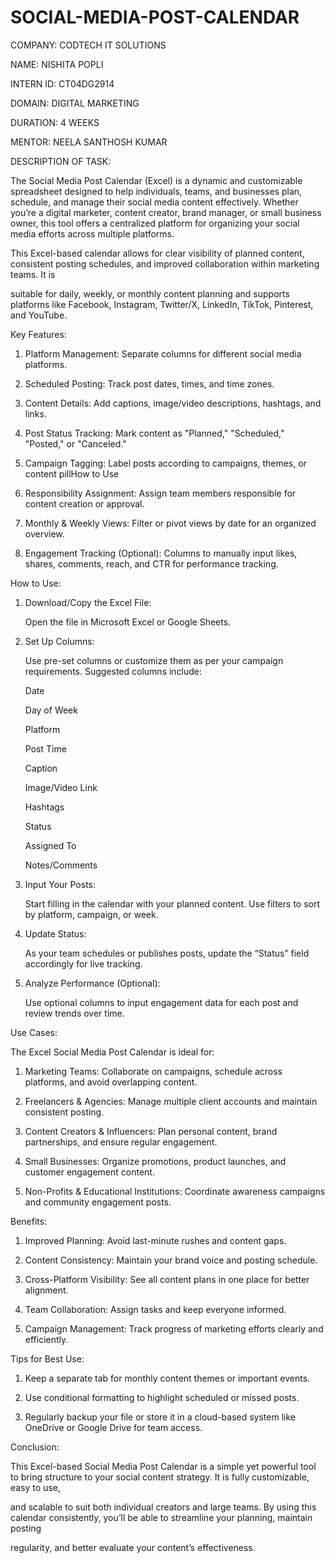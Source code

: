 # SOCIAL-MEDIA-POST-CALENDAR

COMPANY: CODTECH IT SOLUTIONS

NAME: NISHITA POPLI

INTERN ID: CT04DG2914

DOMAIN: DIGITAL MARKETING

DURATION: 4 WEEKS

MENTOR: NEELA SANTHOSH KUMAR

DESCRIPTION OF TASK:

The Social Media Post Calendar (Excel) is a dynamic and customizable spreadsheet designed to help individuals, teams, and businesses plan, schedule, and manage their social media content effectively. 
Whether you’re a digital marketer, content creator, brand manager, or small business owner, this tool offers a centralized platform  for organizing your social media efforts across multiple platforms.

This Excel-based calendar allows for clear visibility of planned content, consistent posting schedules, and improved collaboration within marketing teams. It is 

suitable for daily, weekly, or monthly content planning and supports platforms like Facebook, Instagram, Twitter/X, LinkedIn, TikTok, Pinterest, and YouTube.

Key Features:

 1. Platform Management: Separate columns for different social media platforms.

 2. Scheduled Posting: Track post dates, times, and time zones.

 3. Content Details: Add captions, image/video descriptions, hashtags, and links.

 4. Post Status Tracking: Mark content as "Planned," "Scheduled," "Posted," or "Canceled."

 5. Campaign Tagging: Label posts according to campaigns, themes, or content pillHow to Use

 6. Responsibility Assignment: Assign team members responsible for content creation or approval.

 7. Monthly & Weekly Views: Filter or pivot views by date for an organized overview.

 8. Engagement Tracking (Optional): Columns to manually input likes, shares, comments, reach, and CTR for performance tracking.

 How to Use:
 
1. Download/Copy the Excel File:
   
   Open the file in Microsoft Excel or Google Sheets.

2. Set Up Columns:

   Use pre-set columns or customize them as per your campaign requirements. Suggested columns include:

   Date

   Day of Week

   Platform

   Post Time

   Caption

   Image/Video Link

   Hashtags

   Status

   Assigned To

   Notes/Comments

3. Input Your Posts:

   Start filling in the calendar with your planned content. Use filters to sort by platform, campaign, or week.

4. Update Status:

   As your team schedules or publishes posts, update the “Status” field accordingly for live tracking.

5. Analyze Performance (Optional):

   Use optional columns to input engagement data for each post and review trends over time.

Use Cases:

The Excel Social Media Post Calendar is ideal for:

1. Marketing Teams: Collaborate on campaigns, schedule across platforms, and avoid overlapping content.

2. Freelancers & Agencies: Manage multiple client accounts and maintain consistent posting.

3. Content Creators & Influencers: Plan personal content, brand partnerships, and ensure regular engagement.

4. Small Businesses: Organize promotions, product launches, and customer engagement content.

5. Non-Profits & Educational Institutions: Coordinate awareness campaigns and community engagement posts.
   
Benefits:

1. Improved Planning: Avoid last-minute rushes and content gaps.

2. Content Consistency: Maintain your brand voice and posting schedule.

3. Cross-Platform Visibility: See all content plans in one place for better alignment.

4. Team Collaboration: Assign tasks and keep everyone informed.

5. Campaign Management: Track progress of marketing efforts clearly and efficiently.
   
Tips for Best Use:

1. Keep a separate tab for monthly content themes or important events.

2. Use conditional formatting to highlight scheduled or missed posts.

3. Regularly backup your file or store it in a cloud-based system like OneDrive or Google Drive for team access.

Conclusion:

This Excel-based Social Media Post Calendar is a simple yet powerful tool to bring structure to your social content strategy. It is fully customizable, easy to use,

and scalable to suit both individual creators and large teams. By using this calendar consistently, you’ll be able to streamline your planning, maintain posting 

regularity, and better evaluate your content’s effectiveness.   

    

